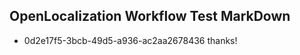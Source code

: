 ## OpenLocalization Workflow Test MarkDown
* 0d2e17f5-3bcb-49d5-a936-ac2aa2678436 thanks!

<!--HONumber=Aug16_HO1-->



